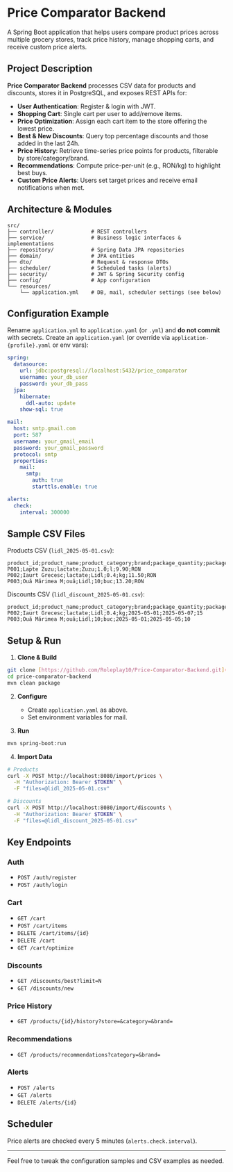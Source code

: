 # Price Comparator Backend

A Spring Boot application that helps users compare product prices across multiple grocery stores, track price history, manage shopping carts, and receive custom price alerts.

## Project Description

**Price Comparator Backend** processes CSV data for products and discounts, stores it in PostgreSQL, and exposes REST APIs for:

* **User Authentication**: Register & login with JWT.
* **Shopping Cart**: Single cart per user to add/remove items.
* **Price Optimization**: Assign each cart item to the store offering the lowest price.
* **Best & New Discounts**: Query top percentage discounts and those added in the last 24h.
* **Price History**: Retrieve time-series price points for products, filterable by store/category/brand.
* **Recommendations**: Compute price-per-unit (e.g., RON/kg) to highlight best buys.
* **Custom Price Alerts**: Users set target prices and receive email notifications when met.

## Architecture & Modules

```
src/
├── controller/            # REST controllers
├── service/               # Business logic interfaces & implementations
├── repository/            # Spring Data JPA repositories
├── domain/                # JPA entities
├── dto/                   # Request & response DTOs
├── scheduler/             # Scheduled tasks (alerts)
├── security/              # JWT & Spring Security config
├── config/                # App configuration
└── resources/
    └── application.yml    # DB, mail, scheduler settings (see below)
```

## Configuration Example

Rename `application.yml` to `application.yaml` (or `.yml`) and **do not commit** with secrets. Create an `application.yaml` (or override via `application-{profile}.yaml` or env vars):

```yaml
spring:
  datasource:
    url: jdbc:postgresql://localhost:5432/price_comparator
    username: your_db_user
    password: your_db_pass
  jpa:
    hibernate:
      ddl-auto: update
    show-sql: true

mail:
  host: smtp.gmail.com
  port: 587
  username: your_gmail_email
  password: your_gmail_password
  protocol: smtp
  properties:
    mail:
      smtp:
        auth: true
        starttls.enable: true

alerts:
  check:
    interval: 300000
```

## Sample CSV Files

Products CSV (`lidl_2025-05-01.csv`):

```csv
product_id;product_name;product_category;brand;package_quantity;package_unit;price;currency
P001;Lapte Zuzu;lactate;Zuzu;1.0;l;9.90;RON
P002;Iaurt Grecesc;lactate;Lidl;0.4;kg;11.50;RON
P003;Ouă Mărimea M;ouă;Lidl;10;buc;13.20;RON
```

Discounts CSV (`lidl_discount_2025-05-01.csv`):

```csv
product_id;product_name;product_category;brand;package_quantity;package_unit;from_date;to_date;percentage_of_discount
P002;Iaurt Grecesc;lactate;Lidl;0.4;kg;2025-05-01;2025-05-07;15
P003;Ouă Mărimea M;ouă;Lidl;10;buc;2025-05-01;2025-05-05;10
```

## Setup & Run

1. **Clone & Build**

```bash
git clone [https://github.com/Roleplay10/Price-Comparator-Backend.git](https://github.com/Roleplay10/Price-Comparator-Backend.git)
cd price-comparator-backend
mvn clean package

```

2. **Configure**
   - Create `application.yaml` as above.
   - Set environment variables for mail.

3. **Run**
```bash
mvn spring-boot:run
````

4. **Import Data**

```bash
# Products
curl -X POST http://localhost:8080/import/prices \
  -H "Authorization: Bearer $TOKEN" \
  -F "files=@lidl_2025-05-01.csv"

# Discounts
curl -X POST http://localhost:8080/import/discounts \
  -H "Authorization: Bearer $TOKEN" \
  -F "files=@lidl_discount_2025-05-01.csv"
```

## Key Endpoints

### Auth

* `POST /auth/register`
* `POST /auth/login`

### Cart

* `GET /cart`
* `POST /cart/items`
* `DELETE /cart/items/{id}`
* `DELETE /cart`
* `GET /cart/optimize`

### Discounts

* `GET /discounts/best?limit=N`
* `GET /discounts/new`

### Price History

* `GET /products/{id}/history?store=&category=&brand=`

### Recommendations

* `GET /products/recommendations?category=&brand=`

### Alerts

* `POST /alerts`
* `GET /alerts`
* `DELETE /alerts/{id}`

## Scheduler

Price alerts are checked every 5 minutes (`alerts.check.interval`).

---

Feel free to tweak the configuration samples and CSV examples as needed.
